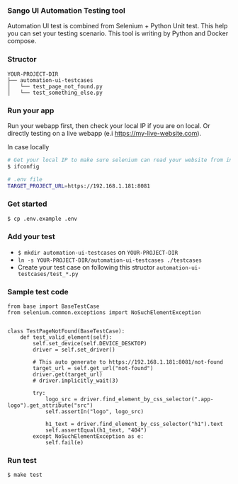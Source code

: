 ### Sango UI Automation Testing tool

Automation UI test is combined from Selenium + Python Unit test. This help you can set your testing scenario.
This tool is writing by Python and Docker compose.

### Structor

```
YOUR-PROJECT-DIR
├── automation-ui-testcases
│   └── test_page_not_found.py
│   └── test_something_else.py

```

### Run your app

Run your webapp first, then check your local IP if you are on local. Or directly testing on a live webapp (e.i https://my-live-website.com).


In case locally

```bash
# Get your local IP to make sure selenium can read your website from inside docker container
$ ifconfig

# .env file
TARGET_PROJECT_URL=https://192.168.1.181:8081

```

### Get started

```bash
$ cp .env.example .env
```

### Add your test

- `$ mkdir automation-ui-testcases` on `YOUR-PROJECT-DIR`
- `ln -s YOUR-PROJECT-DIR/automation-ui-testcases ./testcases`
- Create your test case on following this structor `automation-ui-testcases/test_*.py`


### Sample test code

```
from base import BaseTestCase
from selenium.common.exceptions import NoSuchElementException


class TestPageNotFound(BaseTestCase):
    def test_valid_element(self):
        self.set_device(self.DEVICE_DESKTOP)
        driver = self.set_driver()

        # This auto generate to https://192.168.1.181:8081/not-found
        target_url = self.get_url("not-found")
        driver.get(target_url)
        # driver.implicitly_wait(3)

        try:
            logo_src = driver.find_element_by_css_selector(".app-logo").get_attribute("src")
            self.assertIn("logo", logo_src)

            h1_text = driver.find_element_by_css_selector("h1").text
            self.assertEqual(h1_text, "404")
        except NoSuchElementException as e:
            self.fail(e)

```
### Run test

```bash
$ make test
```

